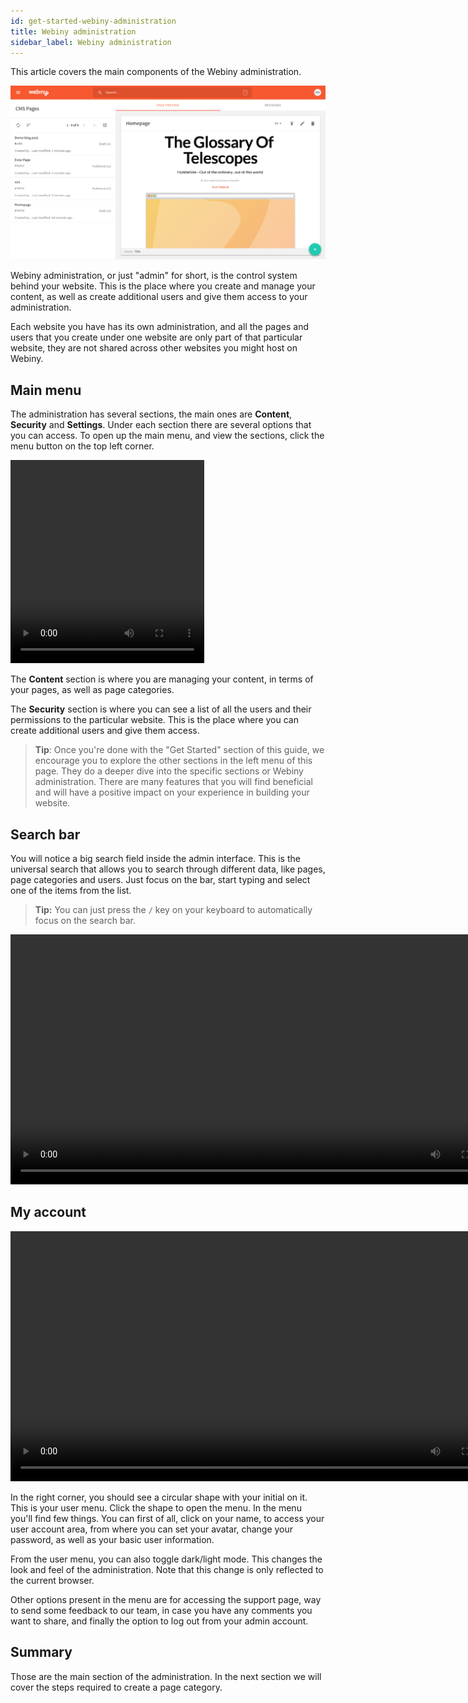 ```yaml
---
id: get-started-webiny-administration
title: Webiny administration
sidebar_label: Webiny administration
---
```


This article covers the main components of the Webiny administration.

<img src="/docs/assets/cms-guides/cms-basic-admin-overview.png" alt="Webiny Administration"/>

Webiny administration, or just "admin" for short, is the control system behind your website. This is the place where you create and manage your content, as well as create additional users and give them access to your administration.

Each website you have has its own administration, and all the pages and users that you create under one website are only part of that particular website, they are not shared across other websites you might host on Webiny.

## Main menu

The administration has several sections, the main ones are **Content**, **Security** and **Settings**. Under each section there are several options that you can access. To open up the main menu, and view the
sections, click the menu button on the top left corner.

<video width="310" height="325" autoplay loop>
  <source src="/docs/assets/cms-guides/cms-basic-admin-menu.mp4" type="video/mp4">
Your browser does not support the video tag.
</video>

The **Content** section is where you are managing your content, in terms of your pages, as well as page categories.

The **Security** section is where you can see a list of all the users and their permissions to the particular website. This is the place where you can create additional users and give them access.

> **Tip**: Once you're done with the "Get Started" section of this guide, we encourage you to explore the other sections in the left menu of this page. They do a deeper dive into the specific sections or Webiny administration. There are many features that you will find beneficial and will have a positive impact on your experience in building your website.

## Search bar

You will notice a big search field inside the admin interface. This is the universal search that allows you to search through different data, like pages, page categories and users. Just focus on the bar, start typing and select one of the items from the list.

> **Tip:** You can just press the `/` key on your keyboard to automatically focus on the search bar.

<video width="800" autoplay loop>
  <source src="/docs/assets/cms-guides/cms-basic-admin-search.mp4" type="video/mp4">
Your browser does not support the video tag.
</video>

## My account

<video width="800" autoplay loop>
  <source src="/docs/assets/cms-guides/cms-basic-admin-user-menu.mp4" type="video/mp4">
Your browser does not support the video tag.
</video>

In the right corner, you should see a circular shape with your initial on it. This is your user menu. Click the shape to open the menu. In the menu you'll find few things. You can first of all, click on your name, to access your user account area, from where you can set your avatar, change your password, as well as your basic user information.

From the user menu, you can also toggle dark/light mode. This changes the look and feel of the administration. Note that this change is only reflected to the current browser.

Other options present in the menu are for accessing the support page, way to send some feedback to our team, in case you have any comments you want to share, and finally the option to log out from your admin account.

## Summary

Those are the main section of the administration. In the next section we will cover the steps required to create a page category.
